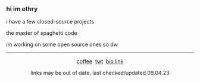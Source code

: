 

<p align="center">
  <h3>hi im ethry</h3>
  <p>i have a few closed-source projects</p>
  <p>the master of spaghetti code</p>
  <p>im working on some open source ones so dw</p>
  <hr>
  <div align="center"><a href="https://buymeacoffee.com/ethry">coffee</a>&nbsp;&nbsp;<a href="https://twitter.com/eatery1234">twt</a>&nbsp;&nbsp;<a href="https://ethry.bio.link/">bio link</a>
  <p>links may be out of date, last checked/updated 09.04.23</p></div>
</p>
